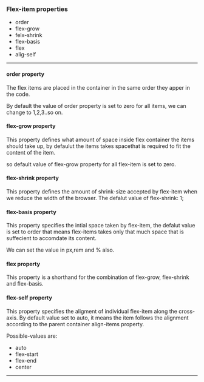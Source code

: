 ### Flex-item properties

- order
- flex-grow
- felx-shrink
- flex-basis
- flex
- alig-self

---

#### order property

The flex items are placed in the container in the same order they apper in the code.

By default the value of order property is set to zero for all items, we can change to 1,2,3..so on.


#### flex-grow property

This property defines what amount of space inside flex container the items should take up, by defaulut the items takes spacethat is required to fit the content of the item.

so default value of flex-grow property for all flex-item is set to zero.


#### flex-shrink property

This property defines the amount of shrink-size accepted by flex-item when we reduce the width of the browser.
The defalut value of flex-shrink: 1;


#### flex-basis property

This property specifies the intial space taken by flex-item, the defalut value is set to order that means flex-items takes only that much space that is suffecient to accomdate its content.

We can set the value in px,rem and % also.


#### flex property

This property is a shorthand for the combination of flex-grow, flex-shrink and flex-basis.

#### flex-self property

This property specifies the aligment of individual flex-item along the cross-axis.
By default value set to auto, it means the item follows the alignment according to the parent container align-items property.

Possible-values are:

- auto
- flex-start
- flex-end
- center
---
